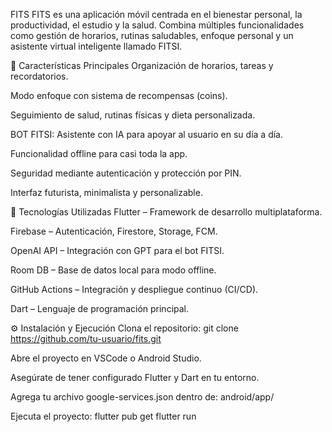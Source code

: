 
FITS
FITS es una aplicación móvil centrada en el bienestar personal, la productividad, el estudio y la salud. Combina múltiples funcionalidades como gestión de horarios, rutinas saludables, enfoque personal y un asistente virtual inteligente llamado FITSI.

🚀 Características Principales
Organización de horarios, tareas y recordatorios.

Modo enfoque con sistema de recompensas (coins).

Seguimiento de salud, rutinas físicas y dieta personalizada.

BOT FITSI: Asistente con IA para apoyar al usuario en su día a día.

Funcionalidad offline para casi toda la app.

Seguridad mediante autenticación y protección por PIN.

Interfaz futurista, minimalista y personalizable.

🧠 Tecnologías Utilizadas
Flutter – Framework de desarrollo multiplataforma.

Firebase – Autenticación, Firestore, Storage, FCM.

OpenAI API – Integración con GPT para el bot FITSI.

Room DB – Base de datos local para modo offline.

GitHub Actions – Integración y despliegue continuo (CI/CD).

Dart – Lenguaje de programación principal.

⚙️ Instalación y Ejecución
Clona el repositorio:
git clone https://github.com/tu-usuario/fits.git

Abre el proyecto en VSCode o Android Studio.

Asegúrate de tener configurado Flutter y Dart en tu entorno.

Agrega tu archivo google-services.json dentro de:
android/app/

Ejecuta el proyecto:
flutter pub get
flutter run
